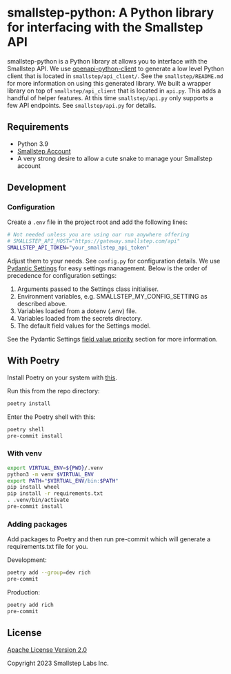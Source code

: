 # smallstep-python: A Python library for interfacing with the Smallstep API

smallstep-python is a Python library at allows you to interface with the Smallstep API. We use [openapi-python-client](https://github.com/openapi-generators/openapi-python-client) to generate a low level Python client that is located in `smallstep/api_client/`. See the `smallstep/README.md` for more information on using this generated library. We built a wrapper library on top of `smallstep/api_client` that is located in `api.py`. This adds a handful of helper features. At this time `smallstep/api.py` only supports a few API endpoints. See `smallstep/api.py` for details.

## Requirements

* Python 3.9
* [Smallstep Account](https://smallstep.com/signup)
* A very strong desire to allow a cute snake to manage your Smallstep account

## Development

### Configuration

Create a `.env` file in the project root and add the following lines:

```bash
# Not needed unless you are using our run anywhere offering
# SMALLSTEP_API_HOST="https://gateway.smallstep.com/api"
SMALLSTEP_API_TOKEN="your_smallstep_api_token"
```

Adjust them to your needs. See `config.py` for configuration details. We use [Pydantic Settings](https://docs.pydantic.dev/latest/concepts/pydantic_settings/) for easy settings management. Below is the order of precedence for configuration settings:

1. Arguments passed to the Settings class initialiser.
1. Environment variables, e.g. SMALLSTEP_MY_CONFIG_SETTING as described above.
1. Variables loaded from a dotenv (.env) file.
1. Variables loaded from the secrets directory.
1. The default field values for the Settings model.

See the Pydantic Settings [field value priority](https://docs.pydantic.dev/latest/concepts/pydantic_settings/#field-value-priority) section for more information.

## With Poetry

Install Poetry on your system with [this](https://python-poetry.org/docs/#installation).

Run this from the repo directory:

```bash
poetry install
```

Enter the Poetry shell with this:

```bash
poetry shell
pre-commit install
```

### With venv

```bash
export VIRTUAL_ENV=${PWD}/.venv
python3 -m venv $VIRTUAL_ENV
export PATH="$VIRTUAL_ENV/bin:$PATH"
pip install wheel
pip install -r requirements.txt
. .venv/bin/activate
pre-commit install
```

### Adding packages

Add packages to Poetry and then run pre-commit which will generate a requirements.txt file for you.

Development:

```bash
poetry add --group=dev rich
pre-commit
```

Production:

```bash
poetry add rich
pre-commit
```

## License

[Apache License Version 2.0](http://www.apache.org/licenses/LICENSE-2.0)

Copyright 2023 Smallstep Labs Inc.
